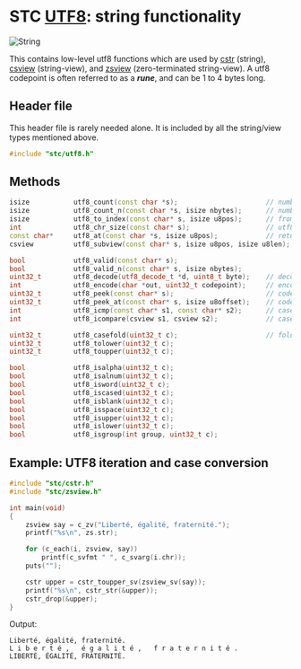 # STC [UTF8](../include/stc/utf8.h): string functionality
![String](pics/string.jpg)

This contains low-level utf8 functions which are used by [cstr](cstr_api.md) (string), [csview](csview_api.md) (string-view), and [zsview](zsview_api.md) (zero-terminated string-view). A utf8 codepoint is often
referred to as a ***rune***, and can be 1 to 4 bytes long.

## Header file

This header file is rarely needed alone. It is included by all the string/view types mentioned above.

```c++
#include "stc/utf8.h"
```
## Methods
```c++
isize           utf8_count(const char *s);                      // number of utf8 runes in s
isize           utf8_count_n(const char *s, isize nbytes);      // number of utf8 runes within n bytes
isize           utf8_to_index(const char* s, isize u8pos);      // from utf8 pos to byte index
int             utf8_chr_size(const char* s);                   // utf8 character size: 1-4
const char*     utf8_at(const char *s, isize u8pos);            // return the char* at u8pos
csview          utf8_subview(const char* s, isize u8pos, isize u8len); // return a csview as the span

bool            utf8_valid(const char* s);
bool            utf8_valid_n(const char* s, isize nbytes);
uint32_t        utf8_decode(utf8_decode_t *d, uint8_t byte);    // decode next byte to utf8, returns state.
int             utf8_encode(char *out, uint32_t codepoint);     // encode unicode cp to out. returns nbytes.
uint32_t        utf8_peek(const char* s);                       // codepoint value at character pos s
uint32_t        utf8_peek_at(const char* s, isize u8offset);    // codepoint at utf8 offset (may be negative)
int             utf8_icmp(const char* s1, const char* s2);      // case-insensitive char* comparison
int             utf8_icompare(csview s1, csview s2);            // case-insensitive csview comparison

uint32_t        utf8_casefold(uint32_t c);                      // fold to a non-unique lowercase char.
uint32_t        utf8_tolower(uint32_t c);
uint32_t        utf8_toupper(uint32_t c);

bool            utf8_isalpha(uint32_t c);
bool            utf8_isalnum(uint32_t c);
bool            utf8_isword(uint32_t c);
bool            utf8_iscased(uint32_t c);
bool            utf8_isblank(uint32_t c);
bool            utf8_isspace(uint32_t c);
bool            utf8_isupper(uint32_t c);
bool            utf8_islower(uint32_t c);
bool            utf8_isgroup(int group, uint32_t c);
```

## Example: UTF8 iteration and case conversion
```c++
#include "stc/cstr.h"
#include "stc/zsview.h"

int main(void)
{
    zsview say = c_zv("Liberté, égalité, fraternité.");
    printf("%s\n", zs.str);

    for (c_each(i, zsview, say))
        printf(c_svfmt " ", c_svarg(i.chr));
    puts("");

    cstr upper = cstr_toupper_sv(zsview_sv(say));
    printf("%s\n", cstr_str(&upper));
    cstr_drop(&upper);
}
```
Output:
```
Liberté, égalité, fraternité.
L i b e r t é ,   é g a l i t é ,   f r a t e r n i t é .
LIBERTÉ, ÉGALITÉ, FRATERNITÉ.
```
